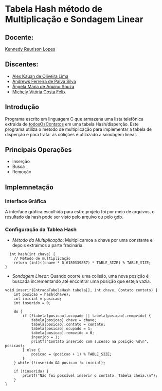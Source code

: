# Tabela Hash método de Multiplicação e Sondagem Linear 

## Docente:
   [Kennedy Reurison Lopes](https://github.com/kennedyufersa)

## Discentes:
- [Alex Kauan de Oliveira Lima](https://github.com/AlexKauan)
- [Andrews Ferreira de Paiva Silva](https://github.com/TheFonci)
- [Ângela Maria de Aquino Souza](https://github.com/angellusj)
- [Michely Vitória Costa Félix](https://github.com/MichelyFelix)

## Introdução

Programa escrito em linguagem C que armazena uma lista telefônica  extraida de [todosOsContatos](https://github.com/AlexKauan/lista-de-contatos/blob/main/todosOsContatos.txt) em uma tabela Hash/disperção. Este programa utiliza o metodo de multiplicação para implementar a tabela de disperção e para tratar as colições é utilazado a sondagem linear.

## Principais Operações

- Inserção
- Busca
- Remoção

## Implemnetação
### Interface Gráfica
A interface gráfica escolhida para estre projeto foi por meio de arquivos, o resultado da hash pode ser visto pelo arquivo  ou pelo gdb.
### Configuração da Tablea Hash
- *Método da Multiplicação*: Multiplicamoa a chave por uma constante e depois extraimos a parte fracinária.
```
  int hash(int chave) {
    // Método de multiplicação
    return (int)((chave * 0.6180339887) * TABLE_SIZE) % TABLE_SIZE;
}
 ```

- *Sondagem Linear*: Quando ocorre uma colisão, uma nova posição é buscada incrementando até encontrar uma posição que esteja vazia.
```
void inserir(EntradaTabelaHash tabela[], int chave, Contato contato) {
    int posicao = hash(chave);
    int inicial = posicao;
    int inserido = 0;

    do {
        if (!tabela[posicao].ocupado || tabela[posicao].removido) {
            tabela[posicao].chave = chave;
            tabela[posicao].contato = contato;
            tabela[posicao].ocupado = 1;
            tabela[posicao].removido = 0;
            inserido = 1;
            printf("Contato inserido com sucesso na posição %d\n", posicao);
        } else {
            posicao = (posicao + 1) % TABLE_SIZE;
        }
    } while (!inserido && posicao != inicial);

    if (!inserido) {
        printf("Não foi possível inserir o contato. Tabela cheia.\n");
    }
}
```
